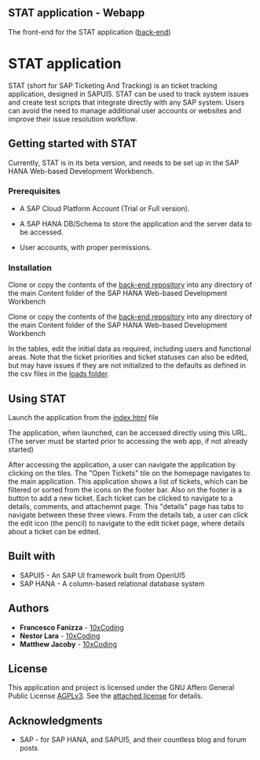 ## STAT application - Webapp

The front-end for the STAT application ([back-end](https://github.com/ffanizza10xcoding/STATapp-BackEnd))


# STAT application

STAT (short for SAP Ticketing And Tracking) is an ticket tracking application, designed in SAPUI5. STAT can be used to track system issues and create test scripts that integrate directly with any SAP system. Users can avoid the need to manage additional user accounts or websites and improve their issue resolution workflow.

## Getting started with STAT

Currently, STAT is in its beta version, and needs to be set up in the SAP HANA Web-based Development Workbench.

### Prerequisites

* A SAP Cloud Platform Account (Trial or Full version).

* A SAP HANA DB/Schema to store the application and the server data to be accessed.

* User accounts, with proper permissions.

### Installation

Clone or copy the contents of the [back-end repository](https://github.com/ffanizza10xcoding/STATapp-BackEnd) into any directory of the main Content folder of the SAP HANA Web-based Development Workbench

Clone or copy the contents of the [back-end repository](https://github.com/ffanizza10xcoding/STATapp-BackEnd) into any directory of the main Content folder of the SAP HANA Web-based Development Workbench

In the tables, edit the initial data as required, including users and functional areas. Note that the ticket priorities and ticket statuses can also be edited, but may have issues if they are not initialized to the defaults as defined in the csv files in the [loads folder](https://github.com/ffanizza10xcoding/STATapp-BackEnd/statapp/data/loads).

## Using STAT

Launch the application from the [index.html](/index.html) file

The application, when launched, can be accessed directly using this URL. (The server must be started prior to accessing the web app, if not already started)

After accessing the application, a user can navigate the application by clicking on the tiles. The "Open Tickets" tile on the homepage navigates to the main application. This application shows a list of tickets, which can be filtered or sorted from the icons on the footer bar. Also on the footer is a button to add a new ticket. Each ticket can be clicked to navigate to a details, comments, and attachemnt page. This "details" page has tabs to navigate between these three views. From the details tab, a user can click the edit icon (the pencil) to navigate to the edit ticket page, where details about a ticket can be edited.

## Built with

* SAPUI5 - An SAP UI framework built from OpenUI5
* SAP HANA - A column-based relational database system

## Authors

* **Francesco Fanizza** - [10xCoding](10xcoding.com)
* **Nestor Lara** - [10xCoding](10xcoding.com)
* **Matthew Jacoby** - [10xCoding](10xcoding.com)

## License

This application and project is licensed under the GNU Affero General Public License [AGPLv3](https://www.gnu.org/licenses/agpl-3.0.html#section13). See the [attached license](/) for details.

## Acknowledgments

* SAP - for SAP HANA, and SAPUI5, and their countless blog and forum posts
